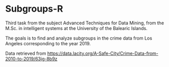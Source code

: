 # Subgroups-R
Third task from the subject Advanced Techniques for Data Mining, from the M.Sc. in intelligent systems at the University of the Balearic Islands.

The goals is to find and analyze subgroups in the crime data from Los Angeles corresponding to the year 2019.

Data retrieved from https://data.lacity.org/A-Safe-City/Crime-Data-from-2010-to-2019/63jg-8b9z
